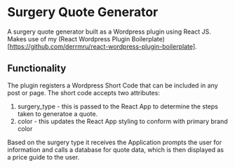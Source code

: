 # Surgery Quote Generator

A surgery quote generator built as a Wordpress plugin using React JS. Makes use of my (React Wordpress Plugin Boilerplate)[https://github.com/derrmru/react-wordpress-plugin-boilerplate].

## Functionality

The plugin registers a Wordpress Short Code that can be included in any post or page. The short code accepts two attributes:

1. surgery_type - this is passed to the React App to determine the steps taken to generatoe a quote.
2. color - this updates the React App styling to conform with primary brand color

Based on the surgery type it receives the Application prompts the user for information and calls a database for quote data, which is then displayed as a price guide to the user.